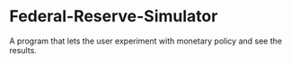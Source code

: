 # Federal-Reserve-Simulator
A program that lets the user experiment with monetary policy and see the results.
